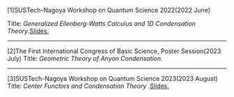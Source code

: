 
[1]SUSTech-Nagoya Workshop on Quantum Science 2022(2022 June)  

Title: *Generalized Eilenberg-Watts Calculus and 1D Condensation Theory*.[Slides.]()

---

[2]The First International Congress of Basic Science, Poster Session(2023 July)
Title: *Geometric Theory of Anyon Condensation*.

---

  
[3]SUSTech-Nagoya Workshop on Quantum Science 2023(2023 August)
Title: *Center Functors and Condensation Theory* .[Slides.]()
